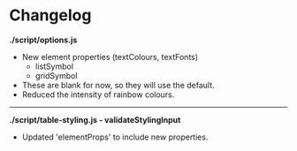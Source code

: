 # Changelog

**./script/options.js**
* New element properties (textColours, textFonts)
	* listSymbol
	* gridSymbol
* These are blank for now, so they will use the default.
* Reduced the intensity of rainbow colours.

---

**./script/table-styling.js - validateStylingInput**
* Updated 'elementProps' to include new properties.

